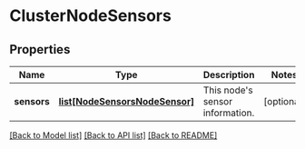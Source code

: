 # ClusterNodeSensors

## Properties
Name | Type | Description | Notes
------------ | ------------- | ------------- | -------------
**sensors** | [**list[NodeSensorsNodeSensor]**](NodeSensorsNodeSensor.md) | This node&#39;s sensor information. | [optional] 

[[Back to Model list]](../README.md#documentation-for-models) [[Back to API list]](../README.md#documentation-for-api-endpoints) [[Back to README]](../README.md)


